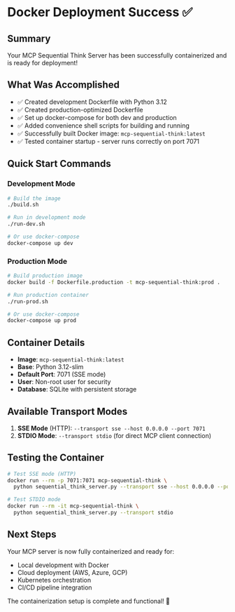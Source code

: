 # Docker Deployment Success ✅

## Summary
Your MCP Sequential Think Server has been successfully containerized and is ready for deployment!

## What Was Accomplished
- ✅ Created development Dockerfile with Python 3.12
- ✅ Created production-optimized Dockerfile  
- ✅ Set up docker-compose for both dev and production
- ✅ Added convenience shell scripts for building and running
- ✅ Successfully built Docker image: `mcp-sequential-think:latest`
- ✅ Tested container startup - server runs correctly on port 7071

## Quick Start Commands

### Development Mode
```bash
# Build the image
./build.sh

# Run in development mode
./run-dev.sh

# Or use docker-compose
docker-compose up dev
```

### Production Mode
```bash
# Build production image
docker build -f Dockerfile.production -t mcp-sequential-think:prod .

# Run production container
./run-prod.sh

# Or use docker-compose
docker-compose up prod
```

## Container Details
- **Image**: `mcp-sequential-think:latest`
- **Base**: Python 3.12-slim
- **Default Port**: 7071 (SSE mode)
- **User**: Non-root user for security
- **Database**: SQLite with persistent storage

## Available Transport Modes
1. **SSE Mode** (HTTP): `--transport sse --host 0.0.0.0 --port 7071`
2. **STDIO Mode**: `--transport stdio` (for direct MCP client connection)

## Testing the Container
```bash
# Test SSE mode (HTTP)
docker run --rm -p 7071:7071 mcp-sequential-think \
  python sequential_think_server.py --transport sse --host 0.0.0.0 --port 7071

# Test STDIO mode  
docker run --rm -it mcp-sequential-think \
  python sequential_think_server.py --transport stdio
```

## Next Steps
Your MCP server is now fully containerized and ready for:
- Local development with Docker
- Cloud deployment (AWS, Azure, GCP)
- Kubernetes orchestration
- CI/CD pipeline integration

The containerization setup is complete and functional! 🎉
